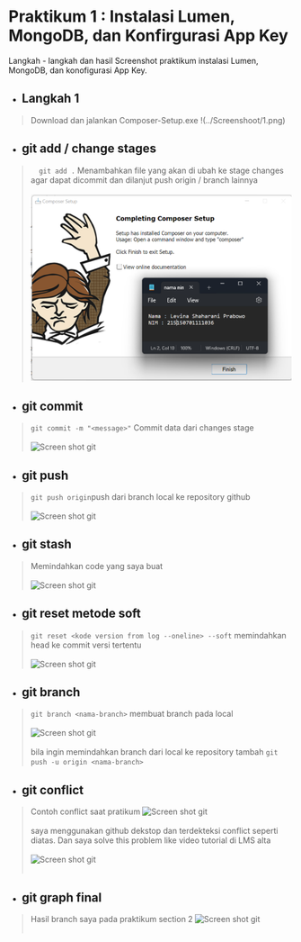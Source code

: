 # Praktikum 1 : Instalasi Lumen, MongoDB, dan Konfirgurasi App Key

Langkah - langkah dan hasil Screenshot praktikum instalasi Lumen, MongoDB, dan konofigurasi App Key.

* ## Langkah 1
> Download dan jalankan Composer-Setup.exe
!(../Screenshoot/1.png)

* ## git add / change stages 
> ```   git add . ``` Menambahkan file yang akan di ubah ke stage changes agar dapat dicommit dan dilanjut push origin / branch lainnya <br /><br />
![Screen shot git](Screenshoot/1.png)

* ## git commit
> ``` git commit -m "<message>" ``` Commit data dari changes stage <br /><br />
![Screen shot git](../Screenshoot/3_git_commit_with_massege.png)

* ## git push
> ``` git push origin ```push dari branch local ke repository github <br /><br />
![Screen shot git](../Screenshoot/4_git_push.png)

* ## git stash
> Memindahkan code yang saya buat <br /><br />
![Screen shot git](../Screenshoot/5_add_git_stash.png)

* ## git reset metode soft
> ``` git reset <kode version from log --oneline> --soft ``` memindahkan head ke commit versi tertentu <br /><br />
![Screen shot git](../Screenshoot/6_git_reset.png)

* ## git branch
> ``` git branch <nama-branch> ``` membuat branch pada local <br /><br />
![Screen shot git](../Screenshoot/7_git_branch_list.png) <br /><br />
> bila ingin memindahkan branch dari local ke repository tambah ``` git push -u origin <nama-branch> ```

* ## git conflict
> Contoh conflict saat pratikum 
![Screen shot git](../Screenshoot/8_conflict.png) <br /><br />
> saya menggunakan github dekstop dan terdekteksi conflict seperti diatas. Dan saya solve this problem like video tutorial di LMS alta <br /><br />
![Screen shot git](../Screenshoot/8_conflict_solve.png) <br /><br />

* ## git graph final
> Hasil branch saya pada praktikum section 2
![Screen shot git](../Screenshoot/final_git_graph.png) <br /><br />






